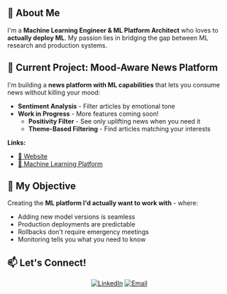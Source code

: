 ## 🚀 About Me

I'm a **Machine Learning Engineer & ML Platform Architect** who loves to **actually deploy ML**. My passion lies in bridging the gap between ML research and production systems.

## 🔭 Current Project: Mood-Aware News Platform

I'm building a **news platform with ML capabilities** that lets you consume news without killing your mood:

- **Sentiment Analysis** - Filter articles by emotional tone
- **Work in Progress** - More features coming soon!
  - **Positivity Filter** - See only uplifting news when you need it
  - **Theme-Based Filtering** - Find articles matching your interests

**Links:**

- [🔗 Website](https://smart-news-frontend.vercel.app/)
- [📂 Machine Learning Platform](https://github.com/Antoine-Prieur/smart-news-ml)

## 🎯 My Objective

Creating the **ML platform I'd actually want to work with** - where:

- Adding new model versions is seamless
- Production deployments are predictable
- Rollbacks don't require emergency meetings
- Monitoring tells you what you need to know

## 📫 Let's Connect!

<div align="center">

[![LinkedIn](https://img.shields.io/badge/LinkedIn-0077B5?style=for-the-badge&logo=linkedin&logoColor=white)](https://www.linkedin.com/in/antoine-prieur-22458a170)
[![Email](https://img.shields.io/badge/Email-D14836?style=for-the-badge&logo=gmail&logoColor=white)](mailto:antoine.prieur45@gmail.com)

</div>
